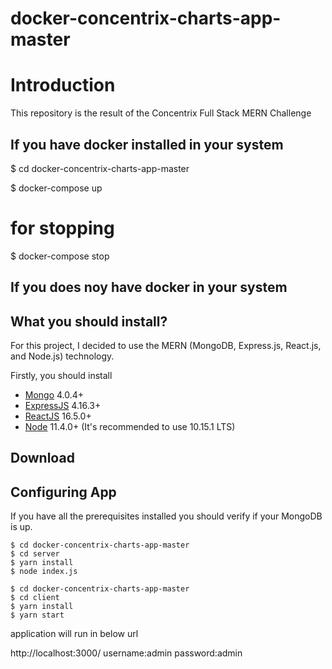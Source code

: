 # docker-concentrix-charts-app-master

# Introduction

This repository is the result of the Concentrix Full Stack MERN Challenge
## If you have docker installed in your system

$ cd docker-concentrix-charts-app-master

$ docker-compose up

# for stopping
$ docker-compose stop

## If you does noy have docker in your system


## What you should install?

For this project, I decided to use the MERN (MongoDB, Express.js, React.js, and Node.js) technology.


Firstly, you should install

-   [Mongo](https://www.mongodb.com/) 4.0.4+
-   [ExpressJS](https://expressjs.com/) 4.16.3+
-   [ReactJS](https://reactjs.org/) 16.5.0+
-   [Node](https://nodejs.org/en/) 11.4.0+ (It's recommended to use 10.15.1 LTS)

## Download



## Configuring App

If you have all the prerequisites installed you should verify if your MongoDB is up.

```
$ cd docker-concentrix-charts-app-master
$ cd server
$ yarn install
$ node index.js
```

```
$ cd docker-concentrix-charts-app-master
$ cd client
$ yarn install
$ yarn start
```

application will run in below url

http://localhost:3000/
username:admin
password:admin
